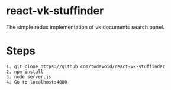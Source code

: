 # react-vk-stuffinder

The simple redux implementation of vk documents search panel.

# Steps

    1. git clone https://github.com/todavoid/react-vk-stuffinder
    2. npm install
    3. node server.js
    4. Go to localhost:4000
